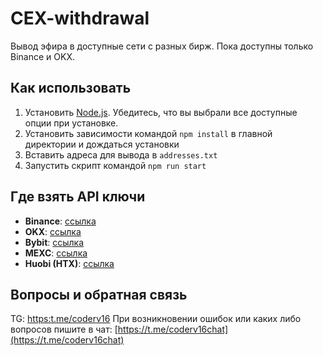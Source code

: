 # CEX-withdrawal

Вывод эфира в доступные сети с разных бирж.
Пока доступны только Binance и OKX.

## Как использовать

1. Установить [Node.js](https://nodejs.org/en). Убедитесь, что вы выбрали все доступные опции при установке.
2. Установить зависимости командой `npm install` в главной директории и дождаться установки
3. Вставить адреса для вывода в `addresses.txt`
4. Запустить скрипт командой `npm run start`

## Где взять API ключи

- **Binance**: [ссылка](https://imgur.com/a/NXCjTOr)
- **OKX**: [ссылка](https://imgur.com/a/abWrE3O)
- **Bybit**: [ссылка](https://imgur.com/a/cWDRAmf)
- **MEXC**: [ссылка](https://imgur.com/a/AiIQgiS)
- **Huobi (HTX)**: [ссылка](https://imgur.com/a/xx5ubzR)

## Вопросы и обратная связь

TG: [https:t.me/coderv16](https:t.me/coderv16)
При возникновении ошибок или каких либо вопросов пишите в чат: [https://t.me/coderv16chat](https://t.me/coderv16chat)
